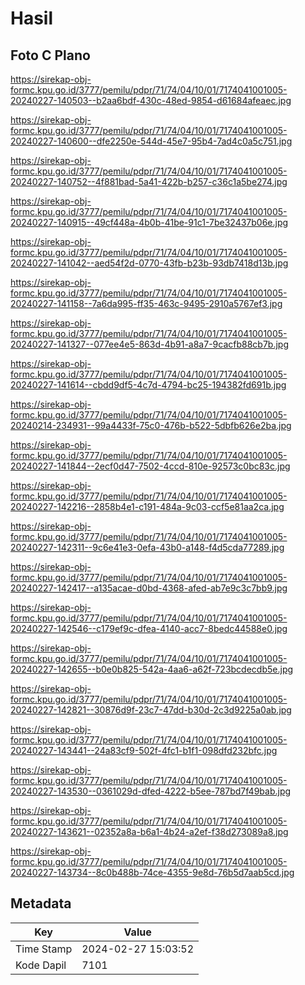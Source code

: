 # Hasil

## Foto C Plano

https://sirekap-obj-formc.kpu.go.id/3777/pemilu/pdpr/71/74/04/10/01/7174041001005-20240227-140503--b2aa6bdf-430c-48ed-9854-d61684afeaec.jpg

https://sirekap-obj-formc.kpu.go.id/3777/pemilu/pdpr/71/74/04/10/01/7174041001005-20240227-140600--dfe2250e-544d-45e7-95b4-7ad4c0a5c751.jpg

https://sirekap-obj-formc.kpu.go.id/3777/pemilu/pdpr/71/74/04/10/01/7174041001005-20240227-140752--4f881bad-5a41-422b-b257-c36c1a5be274.jpg

https://sirekap-obj-formc.kpu.go.id/3777/pemilu/pdpr/71/74/04/10/01/7174041001005-20240227-140915--49cf448a-4b0b-41be-91c1-7be32437b06e.jpg

https://sirekap-obj-formc.kpu.go.id/3777/pemilu/pdpr/71/74/04/10/01/7174041001005-20240227-141042--aed54f2d-0770-43fb-b23b-93db7418d13b.jpg

https://sirekap-obj-formc.kpu.go.id/3777/pemilu/pdpr/71/74/04/10/01/7174041001005-20240227-141158--7a6da995-ff35-463c-9495-2910a5767ef3.jpg

https://sirekap-obj-formc.kpu.go.id/3777/pemilu/pdpr/71/74/04/10/01/7174041001005-20240227-141327--077ee4e5-863d-4b91-a8a7-9cacfb88cb7b.jpg

https://sirekap-obj-formc.kpu.go.id/3777/pemilu/pdpr/71/74/04/10/01/7174041001005-20240227-141614--cbdd9df5-4c7d-4794-bc25-194382fd691b.jpg

https://sirekap-obj-formc.kpu.go.id/3777/pemilu/pdpr/71/74/04/10/01/7174041001005-20240214-234931--99a4433f-75c0-476b-b522-5dbfb626e2ba.jpg

https://sirekap-obj-formc.kpu.go.id/3777/pemilu/pdpr/71/74/04/10/01/7174041001005-20240227-141844--2ecf0d47-7502-4ccd-810e-92573c0bc83c.jpg

https://sirekap-obj-formc.kpu.go.id/3777/pemilu/pdpr/71/74/04/10/01/7174041001005-20240227-142216--2858b4e1-c191-484a-9c03-ccf5e81aa2ca.jpg

https://sirekap-obj-formc.kpu.go.id/3777/pemilu/pdpr/71/74/04/10/01/7174041001005-20240227-142311--9c6e41e3-0efa-43b0-a148-f4d5cda77289.jpg

https://sirekap-obj-formc.kpu.go.id/3777/pemilu/pdpr/71/74/04/10/01/7174041001005-20240227-142417--a135acae-d0bd-4368-afed-ab7e9c3c7bb9.jpg

https://sirekap-obj-formc.kpu.go.id/3777/pemilu/pdpr/71/74/04/10/01/7174041001005-20240227-142546--c179ef9c-dfea-4140-acc7-8bedc44588e0.jpg

https://sirekap-obj-formc.kpu.go.id/3777/pemilu/pdpr/71/74/04/10/01/7174041001005-20240227-142655--b0e0b825-542a-4aa6-a62f-723bcdecdb5e.jpg

https://sirekap-obj-formc.kpu.go.id/3777/pemilu/pdpr/71/74/04/10/01/7174041001005-20240227-142821--30876d9f-23c7-47dd-b30d-2c3d9225a0ab.jpg

https://sirekap-obj-formc.kpu.go.id/3777/pemilu/pdpr/71/74/04/10/01/7174041001005-20240227-143441--24a83cf9-502f-4fc1-b1f1-098dfd232bfc.jpg

https://sirekap-obj-formc.kpu.go.id/3777/pemilu/pdpr/71/74/04/10/01/7174041001005-20240227-143530--0361029d-dfed-4222-b5ee-787bd7f49bab.jpg

https://sirekap-obj-formc.kpu.go.id/3777/pemilu/pdpr/71/74/04/10/01/7174041001005-20240227-143621--02352a8a-b6a1-4b24-a2ef-f38d273089a8.jpg

https://sirekap-obj-formc.kpu.go.id/3777/pemilu/pdpr/71/74/04/10/01/7174041001005-20240227-143734--8c0b488b-74ce-4355-9e8d-76b5d7aab5cd.jpg


## Metadata

| Key        | Value               |
| ---------- | ------------------- |
| Time Stamp | 2024-02-27 15:03:52 |
| Kode Dapil | 7101                |



